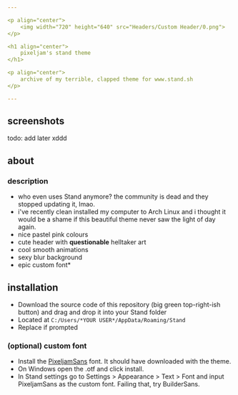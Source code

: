 ```yaml
---

<p align="center">
    <img width="720" height="640" src="Headers/Custom Header/0.png">
</p>

<h1 align="center">
    pixeljam's stand theme
</h1>

<p align="center">
    archive of my terrible, clapped theme for www.stand.sh
</p>

---
```

## screenshots
todo: add later xddd


## about
### description
- who even uses Stand anymore? the community is dead and they stopped updating it, lmao.
- i've recently clean installed my computer to Arch Linux and i thought it would be a shame if this beautiful theme never saw the light of day again.
- nice pastel pink colours
- cute header with **questionable** helltaker art
- cool smooth animations
- sexy blur background
- epic custom font*


## installation
- Download the source code of this repository (big green top-right-ish button) and drag and drop it into your Stand folder
- Located at `C:/Users/*YOUR USER*/AppData/Roaming/Stand`
- Replace if prompted

### (optional) custom font
- Install the [PixeljamSans](https://github.com/pixeljammed/pixeljam-stand-theme/raw/refs/heads/main/PixeljamSans.otf) font. It should have downloaded with the theme.
- On Windows open the .otf and click install.
- In Stand settings go to Settings > Appearance > Text > Font and input PixeljamSans as the custom font. Failing that, try BuilderSans.
